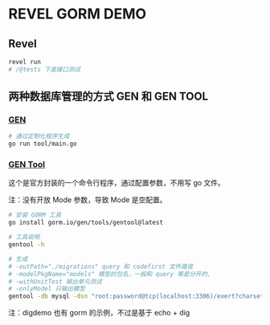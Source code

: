 # REVEL GORM DEMO

## Revel

```bash
revel run
# /@tests 下是接口测试
```

## 两种数据库管理的方式 GEN 和 GEN TOOL

### [GEN](https://gorm.io/gen/index.html)

```bash
# 通过定制化程序生成
go run tool/main.go
```

### [GEN Tool](https://gorm.io/gen/gen_tool.html)

这个是官方封装的一个命令行程序，通过配置参数，不用写 go 文件。

注：没有开放 Mode 参数，导致 Mode 是空配置。

```bash
# 安装 GORM 工具
go install gorm.io/gen/tools/gentool@latest

# 工具说明
gentool -h

# 生成
# -outPath="./migrations" query 和 codefirst 文件路径
# -modelPkgName="models" 模型的包名，一般和 query 等是分开的、
# -withUnitTest 输出单元测试
# -onlyModel 只输出模型
gentool -db mysql -dsn "root:password@tcp(localhost:3306)/exert?charset=utf8mb4&parseTime=True&loc=Local" -tables "e_employee,e_employee_mobilephone" -modelPkgName="models" -outPath="./entities" -fieldNullable -fieldWithIndexTag -fieldWithTypeTag  -fieldSignable 
```

注：digdemo 也有 gorm 的示例，不过是基于 echo + dig
